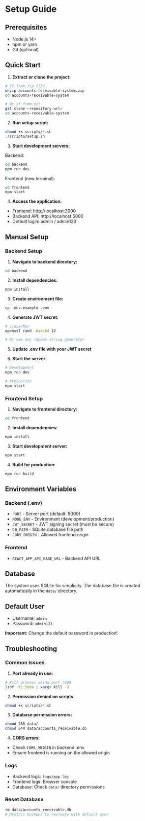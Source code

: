 # Setup Guide

## Prerequisites

- Node.js 14+ 
- npm or yarn
- Git (optional)

## Quick Start

1. **Extract or clone the project:**
```bash
# If from zip file
unzip accounts-receivable-system.zip
cd accounts-receivable-system

# Or if from git
git clone <repository-url>
cd accounts-receivable-system
```

2. **Run setup script:**
```bash
chmod +x scripts/*.sh
./scripts/setup.sh
```

3. **Start development servers:**

Backend:
```bash
cd backend
npm run dev
```

Frontend (new terminal):
```bash
cd frontend
npm start
```

4. **Access the application:**
- Frontend: http://localhost:3000
- Backend API: http://localhost:5000
- Default login: admin / admin123

## Manual Setup

### Backend Setup

1. **Navigate to backend directory:**
```bash
cd backend
```

2. **Install dependencies:**
```bash
npm install
```

3. **Create environment file:**
```bash
cp .env.example .env
```

4. **Generate JWT secret:**
```bash
# Linux/Mac
openssl rand -base64 32

# Or use any random string generator
```

5. **Update .env file with your JWT secret**

6. **Start the server:**
```bash
# Development
npm run dev

# Production
npm start
```

### Frontend Setup

1. **Navigate to frontend directory:**
```bash
cd frontend
```

2. **Install dependencies:**
```bash
npm install
```

3. **Start development server:**
```bash
npm start
```

4. **Build for production:**
```bash
npm run build
```

## Environment Variables

### Backend (.env)
- `PORT` - Server port (default: 5000)
- `NODE_ENV` - Environment (development/production)
- `JWT_SECRET` - JWT signing secret (must be secure)
- `DB_PATH` - SQLite database file path
- `CORS_ORIGIN` - Allowed frontend origin

### Frontend
- `REACT_APP_API_BASE_URL` - Backend API URL

## Database

The system uses SQLite for simplicity. The database file is created automatically in the `data/` directory.

## Default User

- Username: `admin`
- Password: `admin123`

**Important:** Change the default password in production!

## Troubleshooting

### Common Issues

1. **Port already in use:**
```bash
# Kill process using port 5000
lsof -ti:5000 | xargs kill -9
```

2. **Permission denied on scripts:**
```bash
chmod +x scripts/*.sh
```

3. **Database permission errors:**
```bash
chmod 755 data/
chmod 644 data/accounts_receivable.db
```

4. **CORS errors:**
- Check `CORS_ORIGIN` in backend .env
- Ensure frontend is running on the allowed origin

### Logs

- Backend logs: `logs/app.log`
- Frontend logs: Browser console
- Database: Check `data/` directory permissions

### Reset Database

```bash
rm data/accounts_receivable.db
# Restart backend to recreate with default user
```
